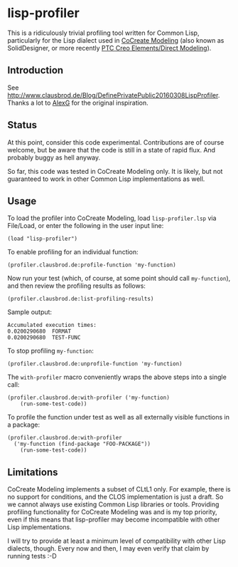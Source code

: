 # lisp-profiler

This is a ridiculously trivial profiling tool written for Common Lisp, particularly for the Lisp dialect used in [CoCreate Modeling](http://www.clausbrod.de/cgi-bin/view.pl/CoCreateModeling/)
(also known as SolidDesigner, or more recently 
[PTC Creo Elements/Direct Modeling](https://de.wikipedia.org/wiki/Creo_Elements/Direct_Modeling)).

## Introduction

See <http://www.clausbrod.de/Blog/DefinePrivatePublic20160308LispProfiler>. Thanks a lot to [AlexG](http://forum.cad.de/cgi-bin/ubb/ubbmisc.cgi?action=getbio&UserName=AlexG) for the original inspiration.

## Status

At this point, consider this code experimental. Contributions are of course welcome, but be aware that the code is still in a state of rapid flux. And probably buggy as hell anyway.

So far, this code was tested in CoCreate Modeling only. It is likely, but not guaranteed to work in other Common Lisp implementations as well.

## Usage

To load the profiler into CoCreate Modeling, load `lisp-profiler.lsp` via File/Load, or enter the following in the user input line:

	(load "lisp-profiler")
	
To enable profiling for an individual function:

	(profiler.clausbrod.de:profile-function 'my-function)
	
Now run your test (which, of course, at some point should call `my-function`), and then review the profiling results as follows:

	(profiler.clausbrod.de:list-profiling-results)
	
Sample output:

	Accumulated execution times:
	0.0200290680  FORMAT
	0.0200290680  TEST-FUNC

To stop profiling `my-function`:

	(profiler.clausbrod.de:unprofile-function 'my-function)
	
The `with-profiler` macro conveniently wraps the above steps into a single call:

	(profiler.clausbrod.de:with-profiler ('my-function)
		(run-some-test-code))
		
To profile the function under test as well as all externally visible functions in a package:

	(profiler.clausbrod.de:with-profiler 
	  ('my-function (find-package "FOO-PACKAGE"))
		(run-some-test-code))


## Limitations

CoCreate Modeling implements a subset of CLtL1 only. For example, there is no support for conditions, and the CLOS implementation is just a draft. So we cannot always use existing Common Lisp libraries or tools. Providing profiling functionality for CoCreate Modeling was and is my top priority, even if this means that lisp-profiler may become incompatible with other Lisp implementations.

I will try to provide at least a minimum level of compatibility with other Lisp dialects, though. Every now and then, I may even verify that claim by running tests :-D

